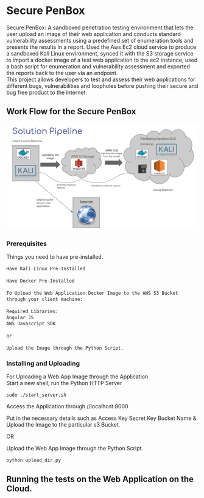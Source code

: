 # Secure PenBox

Secure PenBox:
A sandboxed penetration testing environment that lets the user upload an image of their web application and conducts standard vulnerability assessments using a predefined set of enumeration tools and presents the results in a report.
Used the Aws Ec2 cloud service to produce a sandboxed Kali Linux environment, synced it with the S3 storage service to import a docker image of a test web application to the ec2 instance, used a bash script for enumeration and vulnerability assessment and exported the reports back to the user via an endpoint.   
This project allows developers to test and assess their web applications for different bugs, vulnerabilities and loopholes before pushing their secure and bug free product to the internet.


## Work Flow for the Secure PenBox

![](Images/SolPipeline.PNG)


### Prerequisites

Things you need to have pre-installed.

```
Have Kali Linux Pre-Installed 

Have Docker Pre-Installed 

To Upload the Web Application Docker Image to the AWS S3 Bucket through your client machine: 

Required Libraries: 
Angular JS
AWS Javascript SDK 

or

Upload the Image through the Python Script. 

```

### Installing and Uploading

For Uploading a Web App Image through the Application  
Start a new shell, run the Python HTTP Server
```
sudo ./start_server.sh
```
Access the Application through //localhost:8000

Put in the necessary details such as 
Access Key
Secret Key 
Bucket Name
& 
Upload the Image to the particular s3 Bucket. 

OR

Upload the Web App Image through the Python Script. 
```
python upload_dir.py
```


## Running the tests on the Web Application on the Cloud. 








